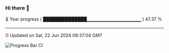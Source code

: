 ### Hi there 👋

⏳ Year progress { ██████████████▁▁▁▁▁▁▁▁▁▁▁▁▁▁▁▁ } 47.37 %

---

⏰ Updated on Sat, 22 Jun 2024 08:37:04 GMT

![Progress Bar CI](https://github.com/IshwaranRudhara/GIT-ACTION/workflows/Progress%20Bar%20CI/badge.svg)

